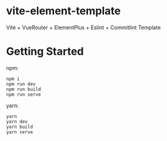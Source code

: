 # vite-element-template

Vite + VueRouter + ElementPlus + Eslint + Commitlint  Template

# Getting Started 

npm:
```shell
npm i
npm run dev
npm run build
npm run serve
```

yarn:
```shell
yarn
yarn dev
yarn build
yarn serve
```